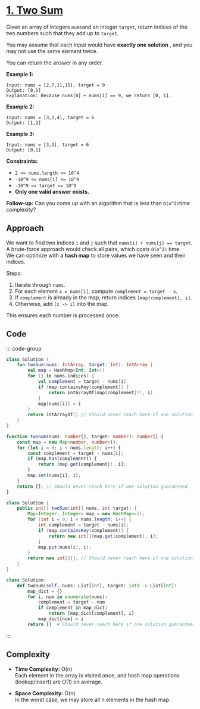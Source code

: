 # [1. Two Sum](https://leetcode.com/problems/two-sum/description/?envType=study-plan-v2&envId=top-interview-150)

Given an array of integers <code>nums</code>and an integer <code>target</code>, return indices of the two numbers such that they add up to <code>target</code>.

You may assume that each input would have **exactly one solution** , and you may not use the same element twice.

You can return the answer in any order.

**Example 1:** 

```
Input: nums = [2,7,11,15], target = 9
Output: [0,1]
Explanation: Because nums[0] + nums[1] == 9, we return [0, 1].
```

**Example 2:** 

```
Input: nums = [3,2,4], target = 6
Output: [1,2]
```

**Example 3:** 

```
Input: nums = [3,3], target = 6
Output: [0,1]
```

**Constraints:** 

- <code>2 <= nums.length <= 10^4</code>
- <code>-10^9 <= nums[i] <= 10^9</code>
- <code>-10^9 <= target <= 10^9</code>
- **Only one valid answer exists.** 

**Follow-up:** Can you come up with an algorithm that is less than <code>O(n^2)</code>time complexity?

## Approach
We want to find two indices `i` and `j` such that `nums[i] + nums[j] == target`.  
A brute-force approach would check all pairs, which costs `O(n^2)` time.  
We can optimize with a **hash map** to store values we have seen and their indices.

Steps:
1. Iterate through `nums`.
2. For each element `x = nums[i]`, compute `complement = target - x`.
3. If `complement` is already in the map, return indices `[map[complement], i]`.
4. Otherwise, add `(x -> i)` into the map.

This ensures each number is processed once.

## Code

::: code-group

```kotlin [Kotlin]
class Solution {
    fun twoSum(nums: IntArray, target: Int): IntArray {
        val map = HashMap<Int, Int>()
        for (i in nums.indices) {
            val complement = target - nums[i]
            if (map.containsKey(complement)) {
                return intArrayOf(map[complement]!!, i)
            }
            map[nums[i]] = i
        }
        return intArrayOf() // Should never reach here if one solution guaranteed
    }
}
```

```typescript [TypeScript]
function twoSum(nums: number[], target: number): number[] {
    const map = new Map<number, number>();
    for (let i = 0; i < nums.length; i++) {
        const complement = target - nums[i];
        if (map.has(complement)) {
            return [map.get(complement)!, i];
        }
        map.set(nums[i], i);
    }
    return []; // Should never reach here if one solution guaranteed
}
```

```java [Java]
class Solution {
    public int[] twoSum(int[] nums, int target) {
        Map<Integer, Integer> map = new HashMap<>();
        for (int i = 0; i < nums.length; i++) {
            int complement = target - nums[i];
            if (map.containsKey(complement)) {
                return new int[]{map.get(complement), i};
            }
            map.put(nums[i], i);
        }
        return new int[]{}; // Should never reach here if one solution guaranteed
    }
}
```

```python [Python]
class Solution:
    def twoSum(self, nums: List[int], target: int) -> List[int]:
        map_dict = {}
        for i, num in enumerate(nums):
            complement = target - num
            if complement in map_dict:
                return [map_dict[complement], i]
            map_dict[num] = i
        return []  # Should never reach here if one solution guaranteed
```

:::

## Complexity
- **Time Complexity:** O(n)  
  Each element in the array is visited once, and hash map operations (lookup/insert) are O(1) on average.

- **Space Complexity:** O(n)  
  In the worst case, we may store all n elements in the hash map.
